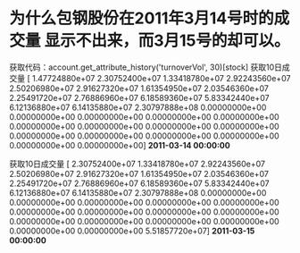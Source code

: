# 为什么包钢股份在2011年3月14号时的成交量 显示不出来，而3月15号的却可以。

获取代码：account.get_attribute_history('turnoverVol', 30)[stock]
获取10日成交量
[  1.47724880e+07   2.30752400e+07   1.33418780e+07   2.92243560e+07
   2.50206980e+07   2.91627320e+07   1.61354950e+07   2.03546360e+07
   2.25491720e+07   2.76886960e+07   6.18589360e+07   5.83342440e+07
   6.12136880e+07   6.14135880e+07   2.30797888e+08   0.00000000e+00
   0.00000000e+00   0.00000000e+00   0.00000000e+00   0.00000000e+00
   0.00000000e+00   0.00000000e+00   0.00000000e+00   0.00000000e+00
   0.00000000e+00   0.00000000e+00   0.00000000e+00   0.00000000e+00
   0.00000000e+00   0.00000000e+00] **2011-03-14 00:00:00**
   
   
获取10日成交量
[  2.30752400e+07   1.33418780e+07   2.92243560e+07   2.50206980e+07
   2.91627320e+07   1.61354950e+07   2.03546360e+07   2.25491720e+07
   2.76886960e+07   6.18589360e+07   5.83342440e+07   6.12136880e+07
   6.14135880e+07   2.30797888e+08   0.00000000e+00   0.00000000e+00
   0.00000000e+00   0.00000000e+00   0.00000000e+00   0.00000000e+00
   0.00000000e+00   0.00000000e+00   0.00000000e+00   0.00000000e+00
   0.00000000e+00   0.00000000e+00   0.00000000e+00   0.00000000e+00
   0.00000000e+00   5.51857720e+07] **2011-03-15 00:00:00**
   